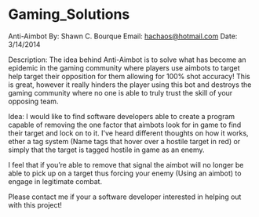 Gaming_Solutions
================

Anti-Aimbot
By: Shawn C. Bourque
Email: hachaos@hotmail.com
Date: 3/14/2014

Description:
The idea behind Anti-Aimbot is to solve what has become an epidemic in the gaming community where players use aimbots to target help target their opposition for them allowing for 100% shot accuracy! This is great, however it really hinders the player using this bot and destroys the gaming community where no one is able to truly trust the skill of your opposing team.

Idea:
I would like to find software developers able to create a program capable of removing the one factor that aimbots look for in game to find their target and lock on to it. I've heard different thoughts on how it works, ether a tag system (Name tags that hover over a hostile target in red) or simply that the target is tagged hostile in game as an enemy.

I feel that if you’re able to remove that signal the aimbot will no longer be able to pick up on a target thus forcing your enemy (Using an aimbot) to engage in legitimate combat.

Please contact me if your a software developer interested in helping out with this project!
